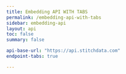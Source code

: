```yaml
---
title: Embedding API WITH TABS
permalink: /embedding-api-with-tabs
sidebar: embedding-api
layout: api
toc: false
summary: false

api-base-url: "https://api.stitchdata.com"
endpoint-tabs: true

---
```


